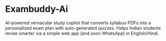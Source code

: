 # Exambuddy-Ai
AI-powered vernacular study copilot that converts syllabus PDFs into a personalized exam plan with auto-generated quizzes. Helps Indian students revise smarter via a simple web app (and soon WhatsApp) in English/Hindi.
